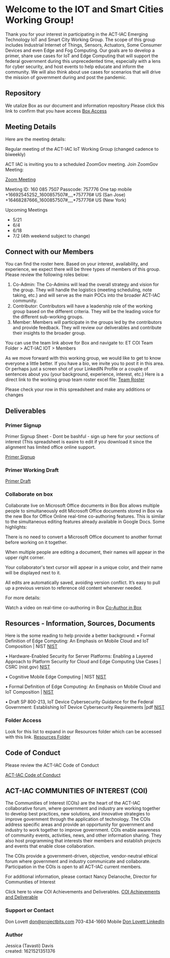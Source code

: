 # Welcome to the IOT and Smart Cities Working Group!

Thank you for your interest in participating in the ACT-IAC Emerging Technology IoT and Smart City Working Group.  The scope of this group includes Industrial Internet of Things, Sensors, Actuators, Some Consumer Devices and even Edge and Fog Computing.  Our goals are to develop a primer, share use cases for IoT and Edge Computing that will support the federal government during this unprecedented time, especially with a lens for cyber security, and host events to help educate and inform the community.  We will also think about use cases for scenarios that will drive the mission of government during and post the pandemic.  

## Repository
We utalize Box as our document and information repository
Please click this link to confirm that you have access
[Box Access](https://macrosolutions.box.com/s/od9tm5nppwfjr877ylu9zyr1vv6keefm)

## Meeting Details

Here are the meeting details:

Regular meeting of the ACT-IAC IoT Working Group (changed cadence to biweekly)

ACT IAC is inviting you to a scheduled ZoomGov meeting.
Join ZoomGov Meeting:

[Zoom Meeting](https://www.zoomgov.com/j/1600857507?pwd=NHRHSmhLNTZLNUNoRUNwSWFZb3V5dz09)

Meeting ID: 160 085 7507
Passcode: 757776
One tap mobile
+16692545252,,1600857507#,,,,*757776# US (San Jose)
+16468287666,,1600857507#,,,,*757776# US (New York)

Upcoming Meetings
* 5/21
* 6/4
* 6/18
* 7/2 (4th weekend subject to change)



## Connect with our Members
You can find the roster here. Based on your interest, availability, and experience, we expect there will be three types of members of this group.  Please review the following roles below:
1.	Co-Admin: The Co-Admins will lead the overall strategy and vision for the group.  They will handle the logistics (meeting scheduling, note taking, etc.) and will serve as the main POCs into the broader ACT-IAC community.  
2.	Contributor: Contributors will have a leadership role of the working group based on the different criteria.   They will be the leading voice for the different sub-working groups.  
3.	Member:  Members will participate in the groups led by the contributors and provide feedback.  They will review our deliverables and contribute their insights to the broader group. 

You can use the team link above for Box and navigate to: 
ET COI Team Folder > ACT-IAC IOT > Members

As we move forward with this working group, we would like to get to know everyone a little better.  If you have a bio, we invite you to post it in this area.  Or perhaps just a screen shot of your LinkedIN Profile or a couple of sentences about you (your background, experience, interest, etc.)
Here is a direct link to the working group team roster excel file: 
[Team Roster](https://macrosolutions.box.com/s/p03ebs81kn6u65x56st98fy6pautf4yb)

Please check your row in this spreadsheet and make any additions or changes

## Deliverables

### Primer Signup
Primer Signup Sheet - Dont be bashful - sign up here for your sections of interest (This spreadsheet is easire to edit if you download it since the alignment has limited office online support.

[Primer Signup](https://macrosolutions.box.com/s/prtcw1ja7cns8a6bv0htlg3j1gwlb3ty)

### Primer Working Draft
[Primer Draft](https://macrosolutions.box.com/s/bjb1qsa1eh3wdi8py3dkp0xe07vqux1h)

### Collaborate on box
Collaborate live on Microsoft Office documents in Box
Box allows multiple people to simultaneously edit Microsoft Office documents stored in Box via the new Box for Office Online real-time co-authoring features. This is similar to the simultaneous editing features already available in Google Docs. Some highlights:

There is no need to convert a Microsoft Office document to another format before working on it together.

When multiple people are editing a document, their names will appear in the upper right corner.

Your collaborator's text cursor will appear in a unique color, and their name will be displayed next to it.

All edits are automatically saved, avoiding version conflict. It’s easy to pull up a previous version to reference old content whenever needed.

For more details:

Watch a video on real-time co-authoring in Box
[Co-Author in Box](https://youtu.be/4PGxWpyU1os)

## Resources - Information, Sources, Documents

Here is the some reading to help provide a better background:
•	Formal Definition of Edge Computing: An Emphasis on Mobile Cloud and IoT Composition | NIST 
[NIST](https://www.nist.gov/publications/formal-definition-edge-computing-emphasis-mobile-cloud-and-iot-composition)

•	Hardware-Enabled Security for Server Platforms: Enabling a Layered Approach to Platform Security for Cloud and Edge Computing Use Cases | CSRC (nist.gov) 
[NIST](https://csrc.nist.gov/publications/detail/white-paper/2020/04/28/hardware-enabled-security-for-server-platforms/draft)

•	Cognitive Mobile Edge Computing | NIST 
[NIST](https://csrc.nist.gov/publications/detail/white-paper/2020/04/28/hardware-enabled-security-for-server-platforms/draft)

•	Formal Definition of Edge Computing: An Emphasis on Mobile Cloud and IoT Composition | 
[NIST](https://csrc.nist.gov/publications/detail/white-paper/2020/04/28/hardware-enabled-security-for-server-platforms/draft)

•	Draft SP 800-213, IoT Device Cybersecurity Guidance for the Federal Government: Establishing IoT Device Cybersecurity Requirements |pdf 
[NIST](https://csrc.nist.gov/publications/detail/white-paper/2020/04/28/hardware-enabled-security-for-server-platforms/draft)

### Folder Access
Look for this list to expand in our Resources folder which can be accessed with this link. 
[Resources Folder](https://macrosolutions.box.com/s/qcn94hbhdx4vcz8iall01fa7bvirh5o7)

## Code of Conduct
Please review the ACT-IAC Code of Conduct

[ACT-IAC Code of Conduct](https://macrosolutions.box.com/s/7jr1zt0t4m766dd7he2f28v8y1edtjcg)

## ACT-IAC COMMUNITIES OF INTEREST (COI)
 
The  Communities of Interest (COIs) are the heart of the ACT-IAC collaborative forum, where government and industry are working together to develop best practices, new solutions, and innovative strategies to improve government through the application of technology. The COIs address specific areas and provide an opportunity for government and industry to work together to improve government. COIs enable awareness of community events, activities, news, and other information sharing. They also host programming that interests their members and establish projects and events that enable close collaboration. 

The COIs provide a government-driven, objective, vendor-neutral ethical forum where government and industry communicate and collaborate. Participation in the COIs is open to all ACT-IAC current members.  

 For additional information, please contact Nancy Delanoche, Director for Communities of Interest

Click here to view COI Achievements and Deliverables.
[COI Achievements and Deliverable](https://www.actiac.org/participation/communities-interest)

### Support or Contact
Don Lovett don@projectbits.com 703-434-1660 Mobile [Don Lovett LinkedIn](https://www.linkedin.com/in/donlovett/)

### Author
Jessica (Tavasti) Davis  
created: 1621521351376



